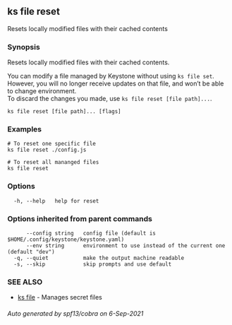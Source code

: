 ## ks file reset

Resets locally modified files with their cached contents

### Synopsis

Resets locally modified files with their cached contents.

You can modify a file managed by Keystone without using `ks file set`.
However, you will no longer receive updates on that file, and won’t be able
to change environment.  
To discard the changes you made, use `ks file reset [file path]...`.

```
ks file reset [file path]... [flags]
```

### Examples

```
# To reset one specific file
ks file reset ./config.js

# To reset all mananged files
ks file reset

```

### Options

```
  -h, --help   help for reset
```

### Options inherited from parent commands

```
      --config string   config file (default is $HOME/.config/keystone/keystone.yaml)
      --env string      environment to use instead of the current one (default "dev")
  -q, --quiet           make the output machine readable
  -s, --skip            skip prompts and use default
```

### SEE ALSO

* [ks file](ks_file.md)	 - Manages secret files

###### Auto generated by spf13/cobra on 6-Sep-2021
